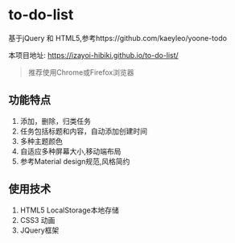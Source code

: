 # to-do-list
基于jQuery 和 HTML5,参考https://github.com/kaeyleo/yoone-todo

本项目地址: https://izayoi-hibiki.github.io/to-do-list/
> 推荐使用Chrome或Firefox浏览器
## 功能特点
1. 添加，删除，归类任务
2. 任务包括标题和内容，自动添加创建时间
3. 多种主题颜色
4. 自适应多种屏幕大小,移动端布局
5. 参考Material design规范,风格简约

## 使用技术
1. HTML5 LocalStorage本地存储
2. CSS3 动画
3. JQuery框架
